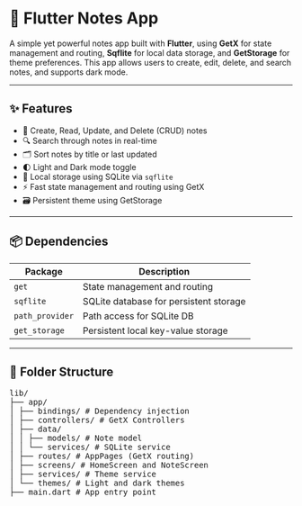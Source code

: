 # 📝 Flutter Notes App

A simple yet powerful notes app built with **Flutter**, using **GetX** for state management and routing, **Sqflite** for local data storage, and **GetStorage** for theme preferences. This app allows users to create, edit, delete, and search notes, and supports dark mode.

---

## ✨ Features

- 📒 Create, Read, Update, and Delete (CRUD) notes
- 🔍 Search through notes in real-time
- 🗂️ Sort notes by title or last updated
- 🌓 Light and Dark mode toggle
- 💾 Local storage using SQLite via `sqflite`
- ⚡️ Fast state management and routing using GetX
- 🗃️ Persistent theme using GetStorage

---

## 📦 Dependencies

| Package            | Description                            |
|--------------------|----------------------------------------|
| `get`              | State management and routing           |
| `sqflite`          | SQLite database for persistent storage |
| `path_provider`    | Path access for SQLite DB              |
| `get_storage`      | Persistent local key-value storage     |

---

## 📁 Folder Structure
<pre lang="markdown">
lib/
├── app/
│ ├── bindings/ # Dependency injection
│ ├── controllers/ # GetX Controllers
│ ├── data/
│ │ ├── models/ # Note model
│ │ └── services/ # SQLite service
│ ├── routes/ # AppPages (GetX routing)
│ ├── screens/ # HomeScreen and NoteScreen
│ ├── services/ # Theme service
│ └── themes/ # Light and dark themes
├── main.dart # App entry point
</pre>
